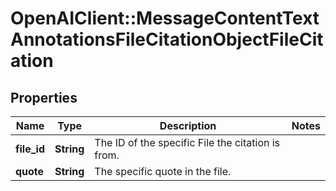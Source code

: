 # OpenAIClient::MessageContentTextAnnotationsFileCitationObjectFileCitation

## Properties
Name | Type | Description | Notes
------------ | ------------- | ------------- | -------------
**file_id** | **String** | The ID of the specific File the citation is from. | 
**quote** | **String** | The specific quote in the file. | 

